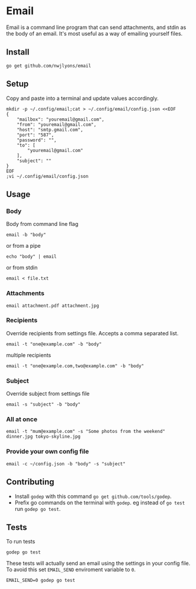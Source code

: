 # Email

Email is a command line program that can send attachments, and stdin as the body of an email. It's most useful as a way of emailing yourself files.

## Install

    go get github.com/nwjlyons/email

## Setup

Copy and paste into a terminal and update values accordingly.

    mkdir -p ~/.config/email;cat > ~/.config/email/config.json <<EOF
    {
        "mailbox": "youremail@gmail.com",
        "from": "youremail@gmail.com",
        "host": "smtp.gmail.com",
        "port": "587",
        "password": "",
        "to": [
            "youremail@gmail.com"
        ],
        "subject": ""
    }
    EOF
    ;vi ~/.config/email/config.json

## Usage

### Body

Body from command line flag

    email -b "body"

or from a pipe

    echo "body" | email

or from stdin

    email < file.txt

### Attachments

    email attachment.pdf attachment.jpg

### Recipients

Override recipients from settings file. Accepts a comma separated list.

    email -t "one@example.com" -b "body"

multiple recipients

    email -t "one@example.com,two@example.com" -b "body"

### Subject

Override subject from settings file

    email -s "subject" -b "body"

### All at once

    email -t "mum@example.com" -s "Some photos from the weekend" dinner.jpg tokyo-skyline.jpg

### Provide your own config file

    email -c ~/config.json -b "body" -s "subject"

## Contributing

- Install `godep` with this command `go get github.com/tools/godep`. 
- Prefix go commands on the terminal with `godep`. eg instead of `go test` run `godep go test`.

## Tests

To run tests

    godep go test

These tests will actually send an email using the settings in your config file. To avoid this set `EMAIL_SEND` enviroment variable to `0`.

    EMAIL_SEND=0 godep go test

